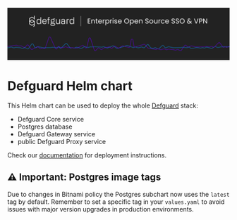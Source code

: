  <p align="center">
    <img src="docs/header.png" alt="defguard">
 </p>

# Defguard Helm chart

This Helm chart can be used to deploy the whole [Defguard](https://defguard.net/) stack:

- Defguard Core service
- Postgres database
- Defguard Gateway service 
- public Defguard Proxy service

Check our [documentation](https://docs.defguard.net/deployment-strategies/kubernetes) for deployment
instructions.

## ⚠️ Important: Postgres image tags 

Due to changes in Bitnami policy the Postgres subchart now uses the `latest` tag by default.
Remember to set a specific tag in your `values.yaml` to avoid issues with major version upgrades in production environments.
